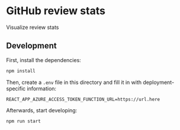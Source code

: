 # GitHub review stats

Visualize review stats

## Development

First, install the dependencies:

```sh
npm install
```

Then, create a `.env` file in this directory and fill it in with deployment-specific information:

```text
REACT_APP_AZURE_ACCESS_TOKEN_FUNCTION_URL=https://url.here
```

Afterwards, start developing:

```sh
npm run start
```
